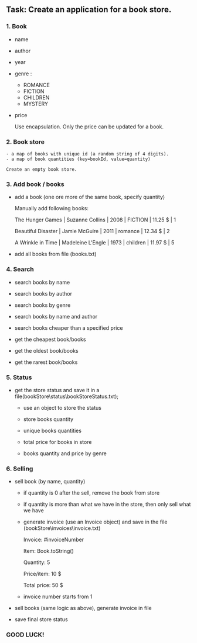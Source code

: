 ## Task: Create an application for a book store.


### 1. Book 

 - name
 - author
 - year
 - genre : 
      - ROMANCE
      - FICTION
      - CHILDREN
      - MYSTERY
- price 

   Use encapsulation. Only the price can be updated for a book.


### 2. Book store

    - a map of books with unique id (a random string of 4 digits).
    - a map of book quantities (key=bookId, value=quantity)

    Create an empty book store.



### 3. Add book / books

 - add a book (one ore more of the same book, specify quantity)

    Manually add following books:

    The Hunger Games | Suzanne Collins | 2008 | FICTION | 11.25 $ | 1
    
    Beautiful Disaster | Jamie McGuire | 2011 | romance | 12.34 $ | 2
    
    A Wrinkle in Time | Madeleine L'Engle | 1973 | children | 11.97 $ | 5


 - add all books from file (books.txt)


### 4. Search

 - search books by name
 - search books by author
 - search books by genre
 - search books by name and author
 - search books cheaper than a specified price


 - get the cheapest book/books
 - get the oldest book/books
 - get the rarest book/books


### 5. Status

 - get the store status and save it in a file(bookStore\status\bookStoreStatus.txt); 
 
    - use an object to store the status

    - store books quantity
    - unique books quantities

    - total price for books in store
    - books quantity and price by genre


### 6. Selling

 - sell book (by name, quantity)

    - if quantity is 0 after the sell, remove the book from store

    - if quantity is more than what we have in the store, then only sell what we have

    - generate invoice (use an Invoice object) and save in the file (bookStore\invoices\invoice.txt)

       Invoice: #invoiceNumber
       
       Item: Book.toString()
       
       Quantity: 5
       
       Price/item: 10 $

       Total price: 50 $

    - invoice number starts from 1

 - sell books (same logic as above), generate invoice in file

 - save final store status


### GOOD LUCK!
